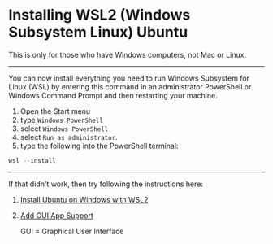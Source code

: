 # Installing WSL2 (Windows Subsystem Linux) Ubuntu 

This is only for those who have Windows computers, not Mac or Linux.

---

You can now install everything you need to run Windows Subsystem for Linux (WSL) by entering this command in an administrator PowerShell or Windows Command Prompt and then restarting your machine.

1. Open the Start menu
2. type `Windows PowerShell`
3. select `Windows PowerShell`
4. select `Run as administrator`.
5. type the following into the PowerShell terminal:

```powershell
wsl --install
```

---

If that didn't work, then try following the instructions here:

1. [Install Ubuntu on Windows with WSL2](https://learn.microsoft.com/en-us/windows/wsl/install)

2. [Add GUI App Support](https://learn.microsoft.com/en-us/windows/wsl/tutorials/gui-apps)

	GUI = Graphical User Interface
